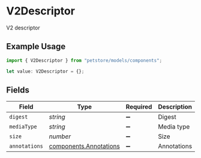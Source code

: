 # V2Descriptor

V2 descriptor

## Example Usage

```typescript
import { V2Descriptor } from "petstore/models/components";

let value: V2Descriptor = {};
```

## Fields

| Field                                                            | Type                                                             | Required                                                         | Description                                                      |
| ---------------------------------------------------------------- | ---------------------------------------------------------------- | ---------------------------------------------------------------- | ---------------------------------------------------------------- |
| `digest`                                                         | *string*                                                         | :heavy_minus_sign:                                               | Digest                                                           |
| `mediaType`                                                      | *string*                                                         | :heavy_minus_sign:                                               | Media type                                                       |
| `size`                                                           | *number*                                                         | :heavy_minus_sign:                                               | Size                                                             |
| `annotations`                                                    | [components.Annotations](../../models/components/annotations.md) | :heavy_minus_sign:                                               | Annotations                                                      |